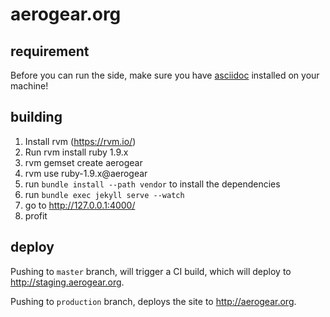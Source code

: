 # aerogear.org

## requirement

Before you can run the side, make sure you have [asciidoc](http://www.methods.co.nz/asciidoc/) installed on your machine!

## building

1. Install rvm (https://rvm.io/)
1. Run rvm install ruby 1.9.x
1. rvm gemset create aerogear
1. rvm use ruby-1.9.x@aerogear
1. run `bundle install --path vendor` to install the dependencies
1. run `bundle exec jekyll serve --watch`
1. go to http://127.0.0.1:4000/
1. profit

## deploy

Pushing to `master` branch, will trigger a CI build, which will deploy to <http://staging.aerogear.org>.

Pushing to `production` branch, deploys the site to <http://aerogear.org>.

